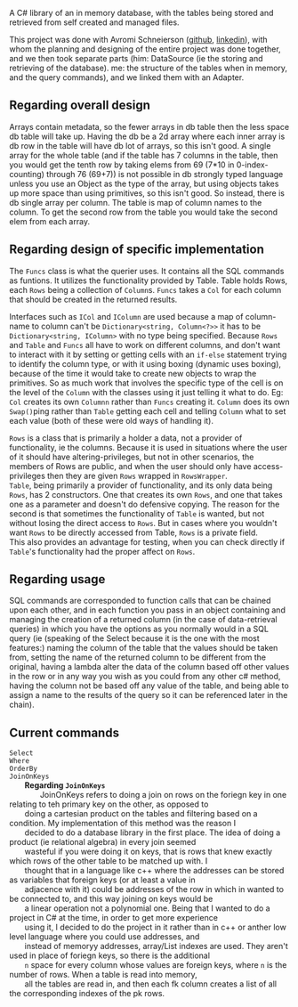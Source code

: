 A C# library of an in memory database, with the tables being stored and retrieved from self created and managed files.
<br>

This project was done with Avromi Schneierson ([github](https://github.com/avrohom-schneierson), [linkedin](https://www.linkedin.com/in/avrohomschneierson)), with whom the planning and designing of the entire project was done together, and we then took separate parts (him: DataSource (ie the storing and retrieving of the database). me: the structure of the tables when in memory, and the query commands), and we linked them with an Adapter.

Regarding overall design
------------------------
Arrays contain metadata, so the fewer arrays in db table then the less space db table will take up.
Having the db be a 2d array where each inner array is db row in the table will have db lot of arrays, so this isn't good.
A single array for the whole table (and if the table has 7 columns in the table, then you would get the tenth row by taking elems from 69 (7*10 in 0-index-counting) through 76 (69+7)) is not possible in db strongly typed language unless you use an Object as the type of the array, but using objects takes up more space than using primitives, so this isn't good.
So instead, there is db single array per column. The table is map of column names to the column. To get the second row from the table you would take the second elem from each array.


Regarding design of specific implementation
-------------------------------------------
The ```Funcs``` class is what the querier uses. It contains all the SQL commands as funtions. It utilizes the functionality provided by Table. Table holds Rows, each ```Rows``` being a collection of ```Column```s.
```Funcs``` takes a ```Col``` for each column that should be created in the returned results.

Interfaces such as ```ICol``` and ```IColumn``` are used because a map of column-name to column can't be
```Dictionary<string, Column<?>>```
it has to be
```Dictionary<string, IColumn>```
with no type being specified.
Because ```Rows``` and ```Table``` and ```Funcs``` all have to work on different columns, and don't want to interact with it by setting or getting cells with an ```if-else``` statement trying to identify the column type, or with it using boxing (dynamic uses boxing), because of the time it would take to create new objects to wrap the primitives. So as much work that involves the specific type of the cell is on the level of the ```Column``` with the classes using it just telling it what to do. Eg: ```Col``` creates its own ```Columnn``` rather than ```Funcs``` creating it. ```Column``` does its own ```Swap()```ping rather than ```Table``` getting each cell and telling ```Column``` what to set each value (both of these were old ways of handling it).

```Rows``` is a class that is primarily a holder a data, not a provider of functionality, ie the columns. Because it is used in situations where the user of it should have altering-privileges, but not in other scenarios, the members of Rows are public, and when the user should only have access-privileges then they are given ```Rows``` wrapped in ```RowsWrapper```.<br>
```Table```, being primarily a provider of functionality, and its only data being ```Rows```, has 2 constructors. One that creates its own ```Rows```, and one that takes one as a parameter and doesn't do defensive copying. The reason for the second is that sometimes the functionality of ```Table``` is wanted, but not without losing the direct access to ```Rows```. But in cases where you wouldn't want ```Rows``` to be directly accessed from Table, ```Rows``` is a private field.<br>
This also provides an advantage for testing, when you can check directly if ```Table```'s functionality had the proper affect on ```Rows```.

Regarding usage
---------------
SQL commands are corresponded to function calls that can be chained upon each other, and in each function you pass in an object containing and managing the creation of a returned column (in the case of data-retrieval queries) in which you have the options as you normally would in a SQL query (ie (speaking of the Select because it is the one with the most features:) naming the column of the table that the values should be taken from, setting the name of the returned column to be different from the original, having a lambda alter the data of the column based off other values in the row or in any way you wish as you could from any other c# method, having the column not be based off any value of the table, and being able to assign a name to the results of the query so it can be referenced later in the chain).

Current commands
----------------
```Select``` <br>
```Where``` <br>
```OrderBy``` <br>
```JoinOnKeys``` <br>
&nbsp;&nbsp;&nbsp;&nbsp;&nbsp;&nbsp;&nbsp;<b>Regarding ```JoinOnKeys```</b><br>
&nbsp;&nbsp;&nbsp;&nbsp;&nbsp;&nbsp;&nbsp;&nbsp;&nbsp;&nbsp;&nbsp;&nbsp;&nbsp;&nbsp;JoinOnKeys refers to doing a join on rows on the foriegn key in one relating to teh primary key on the other, as opposed to<br>
&nbsp;&nbsp;&nbsp;&nbsp;&nbsp;&nbsp;&nbsp;doing a cartesian product on the tables and filtering based on a condition. My implementation of this method was the reason I<br>
&nbsp;&nbsp;&nbsp;&nbsp;&nbsp;&nbsp;&nbsp;decided to do a database library in the first place. The idea of doing a product (ie relational algebra) in every join seemed<br>
&nbsp;&nbsp;&nbsp;&nbsp;&nbsp;&nbsp;&nbsp;wasteful if you were doing it on keys, that is rows that knew exactly which rows of the other table to be matched up with. I<br>
&nbsp;&nbsp;&nbsp;&nbsp;&nbsp;&nbsp;&nbsp;thought that in a language like c++ where the addresses can be stored as variables that foreign keys (or at least a value in<br>
&nbsp;&nbsp;&nbsp;&nbsp;&nbsp;&nbsp;&nbsp;adjacence with it) could be addresses of the row in which in wanted to be connected to, and this way joining on keys would be<br>
&nbsp;&nbsp;&nbsp;&nbsp;&nbsp;&nbsp;&nbsp;a linear operation not a polynomial one. Being that I wanted to do a project in C# at the time, in order to get more experience<br>
&nbsp;&nbsp;&nbsp;&nbsp;&nbsp;&nbsp;&nbsp;using it, I decided to do the project in it rather than in c++ or anther low level language where you could use addresses, and<br>
&nbsp;&nbsp;&nbsp;&nbsp;&nbsp;&nbsp;&nbsp;instead of memoryy addresses, array/List indexes are used. They aren't used in place of foriegn keys, so there is the additional<br>
&nbsp;&nbsp;&nbsp;&nbsp;&nbsp;&nbsp;&nbsp;```n``` space for every column whose values are foreign keys, where ```n``` is the number of rows. When a table is read into memory,<br>
&nbsp;&nbsp;&nbsp;&nbsp;&nbsp;&nbsp;&nbsp;all the tables are read in, and then each fk column creates a list of all the corresponding indexes of the pk rows.
